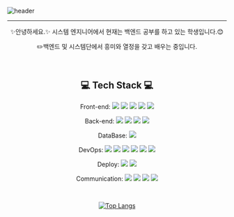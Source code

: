 ![header](https://capsule-render.vercel.app/api?type=rect&height=300&color=gradient&text=안녕하세요😃%20-nl-백엔드%20개발자,-nl-유예진입니다.&descAlign=34&descAlignY=45&fontAlign=50&fontAlignY=26&animation=twinkling)

<hr>

<div align=center>
✨안녕하세요.✨ 시스템 엔지니어에서 현재는 백엔드 공부를 하고 있는 학생입니다.😊

✏️백엔드 및 시스템단에서 흥미와 열정을 갖고 배우는 중입니다.  

<br>


## :computer: Tech Stack :computer:

Front-end: 
  <img src="https://img.shields.io/badge/HTML5-E34F26?style=flat&logo=html5&logoColor=white"/>
  <img src="https://img.shields.io/badge/CSS-1572b6?style=flat&logo=css3&logoColor=white"/>
  <img src="https://img.shields.io/badge/JavaScript-F7DF1E?style=flat&logo=javascript&logoColor=333333"/>
  <img src="https://img.shields.io/badge/React-B4CA65?style=flat&logo=react&logoColor=white"/>
  <img src="https://img.shields.io/badge/React-3178C6?style=flat&logo=typescript&logoColor=white"/>



Back-end:
  <img src="https://img.shields.io/badge/Node.js-5fa04e?style=flat&logo=Node.js&logoColor=white"/>
  <img src="https://img.shields.io/badge/Jsp-52b0e7?style=flat&logo=jsp&logoColor=white"/>
  <img src="https://img.shields.io/badge/Servlet-FD5750?style=flat&logo=servlet&logoColor=white"/>
  <img src="https://img.shields.io/badge/express-000000?style=flat&logo=express&logoColor=white">

DataBase: <img src="https://img.shields.io/badge/MySQL-4479A1?style=flat&logo=MySQL&logoColor=white"/>

 
  
DevOps:
  <img src="https://img.shields.io/badge/linux-FCC624?style=flat&logo=linux&logoColor=black"> 
  <img src="https://img.shields.io/badge/Docker-2496ED?style=flat&logo=Docker&logoColor=white"/>
  <img src="https://img.shields.io/badge/Kubernetes-2496ED?style=flat&logo=Kubernetes&logoColor=white"/>
  <img src="https://img.shields.io/badge/Python-3776AB?style=flat&logo=Python&logoColor=white"/>
  <img src="https://img.shields.io/badge/Argo-EF7B4D?style=flat&logo=Argo&logoColor=white"/>
  <img src="https://img.shields.io/badge/Argo-232F3E?style=flat&logo=AWS&logoColor=white"/>

Deploy:
  <img src="https://img.shields.io/badge/Naver Cloud Platform-03c75a?style=flat&logo=naver&logoColor=white"/>
  <img src="https://img.shields.io/badge/Apache-d22128?style=flat&logo=apache&logoColor=white"/>

Communication: 
  <img src="https://img.shields.io/badge/Slack-4a154b?style=flat&logo=slack&logoColor=white"/>
  <img src="https://img.shields.io/badge/Confluence-172B4D?style=flat&logo=confluence&logoColor=white"/>
  <img src="https://img.shields.io/badge/Jira-0052CC?style=flat&logo=Jira&logoColor=white"/>
  <img src="https://img.shields.io/badge/Gitlab-FC6D26?style=flat&logo=gitlab&logoColor=white"/>

<br>

<!-- ![Anurag's GitHub stats](https://github-readme-stats.vercel.app/api?username=yjyoo6831&hide=contribs,prs,stars,issues&theme=synthwave) -->

[![Top Langs](https://github-readme-stats.vercel.app/api/top-langs/?username=anuraghazra)](https://github.com/anuraghazra/github-readme-stats)
